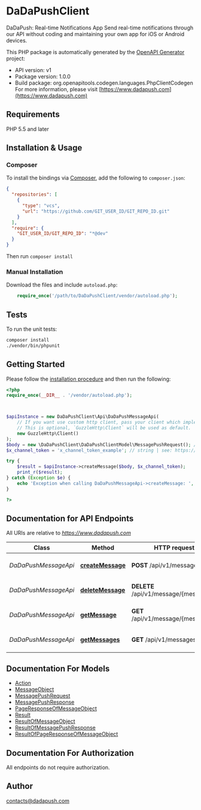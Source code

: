 # DaDaPushClient

DaDaPush: Real-time Notifications App Send real-time notifications through our API without coding and maintaining your own app for iOS or Android devices.

This PHP package is automatically generated by the [OpenAPI Generator](https://openapi-generator.tech) project:

- API version: v1
- Package version: 1.0.0
- Build package: org.openapitools.codegen.languages.PhpClientCodegen
For more information, please visit [https://www.dadapush.com](https://www.dadapush.com)

## Requirements

PHP 5.5 and later

## Installation & Usage

### Composer

To install the bindings via [Composer](http://getcomposer.org/), add the following to `composer.json`:

```json
{
  "repositories": [
    {
      "type": "vcs",
      "url": "https://github.com/GIT_USER_ID/GIT_REPO_ID.git"
    }
  ],
  "require": {
    "GIT_USER_ID/GIT_REPO_ID": "*@dev"
  }
}
```

Then run `composer install`

### Manual Installation

Download the files and include `autoload.php`:

```php
    require_once('/path/to/DaDaPushClient/vendor/autoload.php');
```

## Tests

To run the unit tests:

```bash
composer install
./vendor/bin/phpunit
```

## Getting Started

Please follow the [installation procedure](#installation--usage) and then run the following:

```php
<?php
require_once(__DIR__ . '/vendor/autoload.php');



$apiInstance = new DaDaPushClient\Api\DaDaPushMessageApi(
    // If you want use custom http client, pass your client which implements `GuzzleHttp\ClientInterface`.
    // This is optional, `GuzzleHttp\Client` will be used as default.
    new GuzzleHttp\Client()
);
$body = new \DaDaPushClient\DaDaPushClientModel\MessagePushRequest(); // \DaDaPushClient\DaDaPushClientModel\MessagePushRequest | body
$x_channel_token = 'x_channel_token_example'; // string | see: https://www.dadapush.com/channel/list

try {
    $result = $apiInstance->createMessage($body, $x_channel_token);
    print_r($result);
} catch (Exception $e) {
    echo 'Exception when calling DaDaPushMessageApi->createMessage: ', $e->getMessage(), PHP_EOL;
}

?>
```

## Documentation for API Endpoints

All URIs are relative to *https://www.dadapush.com*

Class | Method | HTTP request | Description
------------ | ------------- | ------------- | -------------
*DaDaPushMessageApi* | [**createMessage**](docs/Api/DaDaPushMessageApi.md#createmessage) | **POST** /api/v1/message | push Message to a Channel
*DaDaPushMessageApi* | [**deleteMessage**](docs/Api/DaDaPushMessageApi.md#deletemessage) | **DELETE** /api/v1/message/{messageId} | delete a Channel Message
*DaDaPushMessageApi* | [**getMessage**](docs/Api/DaDaPushMessageApi.md#getmessage) | **GET** /api/v1/message/{messageId} | get a Channel Message
*DaDaPushMessageApi* | [**getMessages**](docs/Api/DaDaPushMessageApi.md#getmessages) | **GET** /api/v1/messages | get Message List


## Documentation For Models

 - [Action](docs/Model/Action.md)
 - [MessageObject](docs/Model/MessageObject.md)
 - [MessagePushRequest](docs/Model/MessagePushRequest.md)
 - [MessagePushResponse](docs/Model/MessagePushResponse.md)
 - [PageResponseOfMessageObject](docs/Model/PageResponseOfMessageObject.md)
 - [Result](docs/Model/Result.md)
 - [ResultOfMessageObject](docs/Model/ResultOfMessageObject.md)
 - [ResultOfMessagePushResponse](docs/Model/ResultOfMessagePushResponse.md)
 - [ResultOfPageResponseOfMessageObject](docs/Model/ResultOfPageResponseOfMessageObject.md)


## Documentation For Authorization

All endpoints do not require authorization.

## Author

contacts@dadapush.com

